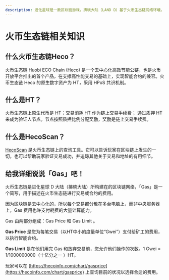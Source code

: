 ```yaml
---
description: 进化星球是一款区块链游戏，拂晓大陆（LAND D）基于火币生态链网络环境，因此如果您想参与第四大陆的游戏，了解一些火币生态链相关的知识会对您有很大帮助哦。
---
```


# 火币生态链相关知识

## 什么火币生态链Heco？

火币生态链 Huobi ECO Chain (Heco) 是一个去中心化高效节能公链，也是火币开放平台推出的首个产品，在支撑高性能交易的基础上，实现智能合约的兼容。火币生态链 Heco 的原生数字资产为 HT，采用 HPoS 共识机制。

## 什么是HT？

火币生态链上原生代币是 HT；交易消耗 HT 作为链上交易手续费； 通过质押 HT 来成为验证人节点。节点按照质押比例分配奖励，奖励是链上交易手续费。

## 什么是HecoScan？

[HecoScan](https://scan.hecochain.com/) 是火币生态链上的查询工具。它可以告诉玩家在区块链上发生的一切，也可以帮助玩家验证交易成功，并追踪其他关于交易和地址的有用细节。

## 给我详细说说「Gas」吧！

火币生态链是进化星球 D 大陆（拂晓大陆）所构建在的区块链网络，「Gas」是一个简写，用于描述在火币生态链进行交易或合约的费用。

因为区块链是去中心化的，所以每个交易都分散在多台电脑上，而非中央服务器上，Gas 费用也许支付耗费的大量计算能力。

Gas 由两部分组成：Gas Price 和 Gas Limit 。

**Gas Price** 是您为每笔交易（以HT中小的度量单位“Gwei”）支付给矿工的费用，以执行智能合约。

**Gas Limit** 是在他们用完 Gas 和放弃交易前，您允许他们操作的次数。1 Gwei = 1/1000000000（十亿分之一 ）HT。

玩家可以在 [https://hecoinfo.com/chart/gasprice](https://hecoinfo.com/chart/gasprice) 上查询目前的状况以选择合适的费用。
